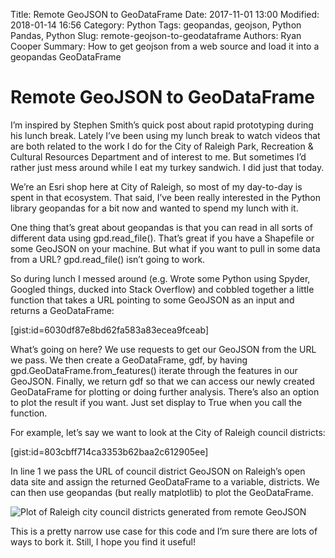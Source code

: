Title: Remote GeoJSON to GeoDataFrame
Date: 2017-11-01 13:00
Modified: 2018-01-14 16:56
Category: Python
Tags: geopandas, geojson, Python Pandas, Python
Slug: remote-geojson-to-geodataframe
Authors: Ryan Cooper
Summary: How to get geojson from a web source and load it into a geopandas GeoDataFrame

# Remote GeoJSON to GeoDataFrame

I’m inspired by Stephen Smith’s quick post about rapid prototyping during his lunch break. Lately I’ve been using my lunch break to watch videos that are both related to the work I do for the City of Raleigh Park, Recreation & Cultural Resources Department and of interest to me. But sometimes I’d rather just mess around while I eat my turkey sandwich. I did just that today.

We’re an Esri shop here at City of Raleigh, so most of my day-to-day is spent in that ecosystem. That said, I’ve been really interested in the Python library geopandas for a bit now and wanted to spend my lunch with it.

One thing that’s great about geopandas is that you can read in all sorts of different data using gpd.read_file(). That’s great if you have a Shapefile or some GeoJSON on your machine. But what if you want to pull in some data from a URL? gpd.read_file() isn’t going to work.

So during lunch I messed around (e.g. Wrote some Python using Spyder, Googled things, ducked into Stack Overflow) and cobbled together a little function that takes a URL pointing to some GeoJSON as an input and returns a GeoDataFrame:

[gist:id=6030df87e8bd62fa583a83ecea9fceab]

What’s going on here? We use requests to get our GeoJSON from the URL we pass. We then create a GeoDataFrame, gdf, by having gpd.GeoDataFrame.from_features() iterate through the features in our GeoJSON. Finally, we return gdf so that we can access our newly created GeoDataFrame for plotting or doing further analysis. There’s also an option to plot the result if you want. Just set display to True when you call the function.

For example, let’s say we want to look at the City of Raleigh council districts:

[gist:id=803cbff714ca3353b62baa2c612905ee]

In line 1 we pass the URL of council district GeoJSON on Raleigh’s open data site and assign the returned GeoDataFrame to a variable, districts. We can then use geopandas (but really matplotlib) to plot the GeoDataFrame.

![Plot of Raleigh city council districts generated from remote GeoJSON]({filename}/images/remote-geojson-to-geodataframe_1.png)

This is a pretty narrow use case for this code and I’m sure there are lots of ways to bork it. Still, I hope you find it useful!
